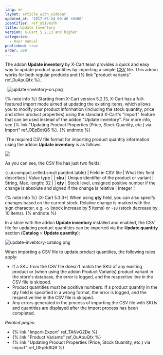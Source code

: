 ```yaml
---
lang: en
layout: article_with_sidebar
updated_at: '2017-05-24 09:46 +0400'
identifier: ref_uSIvmuTh
title: Update Inventory
version: X-Cart 5.2.13 and higher
categories:
  - User manual
published: true
order: 300
---
```


The addon **Update inventory** by X-Cart team provides a quick and easy way to update product quantities by importing a simple [CSV](https://en.wikipedia.org/wiki/Comma-separated_values) file. This addon works for both regular products and {% link "product variants" ref_0uApuQfx %}.

   ![update-inventory-on.png]({{site.baseurl}}/attachments/ref_uSIvmuTh/update-inventory-on.png)
 
{% note info %}
Starting from X-Cart version 5.2.13, X-Cart has a full-featured import mode aimed at updating the existing items, which allows you to modify your product information (including the stock quantity, price and other product properties) using the standard X-Cart's "Import" feature that can be used instead of the addon "Update inventory". For more info, see {% link "Updating Product Properties (Price, Stock Quantity, etc.) via Import" ref_OEpBdtQ6 %}.
{% endnote %}

 The required CSV file format for importing product quantity information using the addon **Update inventory** is as follows:

![]({{site.baseurl}}/attachments/9306477/9438201.png)

As you can see, the CSV file has just two fields:

{:.ui.compact.celled.small.padded.table}
| Field in CSV file | What this field describes | Value type |
| **sku** | Unique identifier of the product or variant | String, Max. length: 32 |
| **qty** | Stock level, unsigned positive number if the change is absolute and signed if the change is relative | Integer |

{% note info %}
(X-Cart 5.3.3+) 
When using **qty** field, you can also specify changes based on the current stock. Relative change is marked with the sign character, e.g. `+5` (stock increase by 5 items) or `-10` (stock decrease by 10 items). 
{% endnote %}

In a store with the addon **Update inventory** installed and enabled, the CSV file for updating product quantities can be imported via the **Update quantity** section (**Catalog** > **Update quantity**):

![update-invebtory-catalog.png]({{site.baseurl}}/attachments/ref_uSIvmuTh/update-invebtory-catalog.png)

When importing a CSV file to update product quantities, the following rules apply:

*   If a SKU from the CSV file doesn't match the SKU of any existing product or (when using the addon Product Variants) product variant in the store's database, the error is logged, and the respective line in the CSV file is skipped.
*   Product quantities must be positive numbers. If a product quantity in the qty field is specified in a wrong format, the error is logged, and the respective line in the CSV file is skipped.
*   Any errors generated in the process of importing the CSV file with SKUs and quantities are displayed after the import process has been completed.

_Related pages:_

*   {% link "Import-Export" ref_TANvG2De %}
*   {% link "Product Variants" ref_0uApuQfx %}
*   {% link "Updating Product Properties (Price, Stock Quantity, etc.) via Import" ref_OEpBdtQ6 %}
